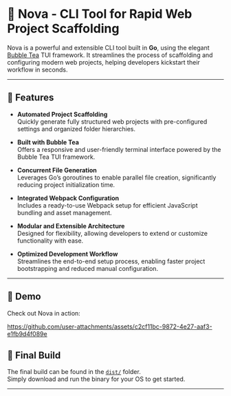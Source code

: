 # 🌟 Nova - CLI Tool for Rapid Web Project Scaffolding

Nova is a powerful and extensible CLI tool built in **Go**, using the elegant [Bubble Tea](https://github.com/charmbracelet/bubbletea) TUI framework. It streamlines the process of scaffolding and configuring modern web projects, helping developers kickstart their workflow in seconds.

---

## 🚀 Features

- **Automated Project Scaffolding**  
  Quickly generate fully structured web projects with pre-configured settings and organized folder hierarchies.

- **Built with Bubble Tea**  
  Offers a responsive and user-friendly terminal interface powered by the Bubble Tea TUI framework.

- **Concurrent File Generation**  
  Leverages Go’s goroutines to enable parallel file creation, significantly reducing project initialization time.

- **Integrated Webpack Configuration**  
  Includes a ready-to-use Webpack setup for efficient JavaScript bundling and asset management.

- **Modular and Extensible Architecture**  
  Designed for flexibility, allowing developers to extend or customize functionality with ease.

- **Optimized Development Workflow**  
  Streamlines the end-to-end setup process, enabling faster project bootstrapping and reduced manual configuration.
---

## 🎥 Demo

Check out Nova in action:  

https://github.com/user-attachments/assets/c2cf11bc-9872-4e27-aaf3-e1fb9d4f089e

## 📁 Final Build

The final build can be found in the [`dist/`](./dist) folder.  
Simply download and run the binary for your OS to get started.

---
